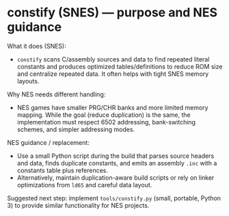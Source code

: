 # constify (SNES) — purpose and NES guidance

What it does (SNES):
- `constify` scans C/assembly sources and data to find repeated literal constants and produces optimized tables/definitions to reduce ROM size and centralize repeated data. It often helps with tight SNES memory layouts.

Why NES needs different handling:
- NES games have smaller PRG/CHR banks and more limited memory mapping. While the goal (reduce duplication) is the same, the implementation must respect 6502 addressing, bank-switching schemes, and simpler addressing modes.

NES guidance / replacement:
- Use a small Python script during the build that parses source headers and data, finds duplicate constants, and emits an assembly `.inc` with a constants table plus references.
- Alternatively, maintain duplication-aware build scripts or rely on linker optimizations from `ld65` and careful data layout.

Suggested next step: implement `tools/constify.py` (small, portable, Python 3) to provide similar functionality for NES projects.
